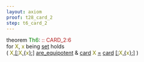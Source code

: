 ```yaml
---
layout: axiom
proof: t28_card_2
step: t6_card_2
---
```


<div class="mizar">
<div><span class="kw">theorem </span><span class="lab"><font color="Green" title="E5">Th6</font></span>: <a NAME="T6"><span class="comment"><font color="firebrick">:: CARD_2:6</font></span><br/></a><div class="add"> for <font color="Olive" title="b1">X</font>, <font color="Olive" title="b2">x</font> being    <a href="http://grid01.ciirc.cvut.cz/~mptp/7.13.01_4.181.1147/html/hidden.html#M1" title="HIDDEN:mode.1">set</a>  holds <br/> ( <font color="Olive" title="b1">X</font>,<span class="p1"><a href="http://grid01.ciirc.cvut.cz/~mptp/7.13.01_4.181.1147/html/zfmisc_1.html#K2" title="ZFMISC_1:func.2">[:</a><span class="default"><font color="Olive" title="b1">X</font>,<span class="p2"><a href="http://grid01.ciirc.cvut.cz/~mptp/7.13.01_4.181.1147/html/tarski.html#K1" title="TARSKI:func.1">{</a><span class="default"><font color="Olive" title="b2">x</font></span><a href="http://grid01.ciirc.cvut.cz/~mptp/7.13.01_4.181.1147/html/tarski.html#K1" title="TARSKI:func.1">}</a></span></span><a href="http://grid01.ciirc.cvut.cz/~mptp/7.13.01_4.181.1147/html/zfmisc_1.html#K2" title="ZFMISC_1:func.2">:]</a></span> <a href="http://grid01.ciirc.cvut.cz/~mptp/7.13.01_4.181.1147/html/wellord2.html#R2" title="WELLORD2:pred.2">are_equipotent</a>  &amp;  <a href="http://grid01.ciirc.cvut.cz/~mptp/7.13.01_4.181.1147/html/card_1.html#K1" title="CARD_1:func.1">card</a> <font color="Olive" title="b1">X</font> <a href="http://grid01.ciirc.cvut.cz/~mptp/7.13.01_4.181.1147/html/hidden.html#R1" title="HIDDEN:pred.1">=</a>  <a href="http://grid01.ciirc.cvut.cz/~mptp/7.13.01_4.181.1147/html/card_1.html#K1" title="CARD_1:func.1">card</a> <span class="p1"><a href="http://grid01.ciirc.cvut.cz/~mptp/7.13.01_4.181.1147/html/zfmisc_1.html#K2" title="ZFMISC_1:func.2">[:</a><span class="default"><font color="Olive" title="b1">X</font>,<span class="p2"><a href="http://grid01.ciirc.cvut.cz/~mptp/7.13.01_4.181.1147/html/tarski.html#K1" title="TARSKI:func.1">{</a><span class="default"><font color="Olive" title="b2">x</font></span><a href="http://grid01.ciirc.cvut.cz/~mptp/7.13.01_4.181.1147/html/tarski.html#K1" title="TARSKI:func.1">}</a></span></span><a href="http://grid01.ciirc.cvut.cz/~mptp/7.13.01_4.181.1147/html/zfmisc_1.html#K2" title="ZFMISC_1:func.2">:]</a></span> )</div></div>
</div>
